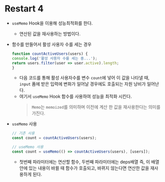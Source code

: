 # Restart 4

* `useMemo` Hook을 이용해 성능최적화를 한다.
    * 연산된 값을 재사용하는 방법이다.

* 함수를 만들어서 활성 사용자 수를 세는 경우
    ```js
    function countActiveUsers(users) {
    console.log('활성 사용자 수를 세는 중...');
    return users.filter(user => user.active).length;
    }
    ```
    * 다음 코드를 통해 활성 사용자수를 변수 `count`에 넣어 이 값을 나타낼 때, `input` 폼에 받은 입력에 변화가 일어날 경우에도 호출되는 자원 낭비가 일어난다.
    * 여기서 `useMemo` Hook 함수를 사용하여 성능을 최적화 시킨다.
        > `Memo`는 `memoized`를 의미하며 이전에 계산 한 값을 재사용한다는 의미를 가진다.

* `useMemo` 사용
    ```js
    // 기존 사용
    const count = countActiveUsers(users);

    // useMemo 사용
    const count = useMemo(() => countActiveUsers(users), [users]);
    ```
    * 첫번째 파라미터에는 연산할 함수, 두번째 파라미터에는 deps배열 즉, 이 배열안에 있는 내용이 바뀔 때 함수가 호출되고, 바뀌지 않는다면 연산한 값을 재사용하게 된다.
